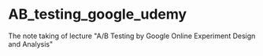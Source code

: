 # AB_testing_google_udemy
The note taking of lecture "A/B Testing by Google Online Experiment Design and Analysis"
